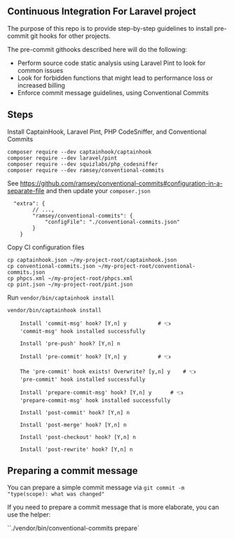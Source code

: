 ## Continuous Integration For Laravel project

The purpose of this repo is to provide step-by-step guidelines to install pre-commit git hooks for other projects.

The pre-commit githooks described here will do the following:

- Perform source code static analysis using Laravel Pint to look for common issues
- Look for forbidden functions that might lead to performance loss or increased billing
- Enforce commit message guidelines, using Conventional Commits

## Steps

Install CaptainHook, Laravel Pint, PHP CodeSniffer, and Conventional Commits

```
composer require --dev captainhook/captainhook
composer require --dev laravel/pint
composer require --dev squizlabs/php_codesniffer
composer require --dev ramsey/conventional-commits
```

See https://github.com/ramsey/conventional-commits#configuration-in-a-separate-file and then update your `composer.json`

```
  "extra": {
        // ...,
		"ramsey/conventional-commits": {
			"configFile": "./conventional-commits.json"
		}
	}
```

Copy CI configuration files

```
cp captainhook.json ~/my-project-root/captainhook.json
cp conventional-commits.json ~/my-project-root/conventional-commits.json
cp phpcs.xml ~/my-project-root/phpcs.xml
cp pint.json ~/my-project-root/pint.json
```

Run `vendor/bin/captainhook install`

```
vendor/bin/captainhook install

	Install 'commit-msg' hook? [Y,n] y			# 👈
	'commit-msg' hook installed successfully

	Install 'pre-push' hook? [Y,n] n

	Install 'pre-commit' hook? [Y,n] y			# 👈

	The 'pre-commit' hook exists! Overwrite? [y,n] y	# 👈
	'pre-commit' hook installed successfully

	Install 'prepare-commit-msg' hook? [Y,n] y		# 👈
	'prepare-commit-msg' hook installed successfully

	Install 'post-commit' hook? [Y,n] n

	Install 'post-merge' hook? [Y,n] n

	Install 'post-checkout' hook? [Y,n] n

	Install 'post-rewrite' hook? [Y,n] n
```

## Preparing a commit message

You can prepare a simple commit message via `git commit -m "type(scope): what was changed"`

If you need to prepare a commit message that is more elaborate, you can use the helper:

``./vendor/bin/conventional-commits prepare`
